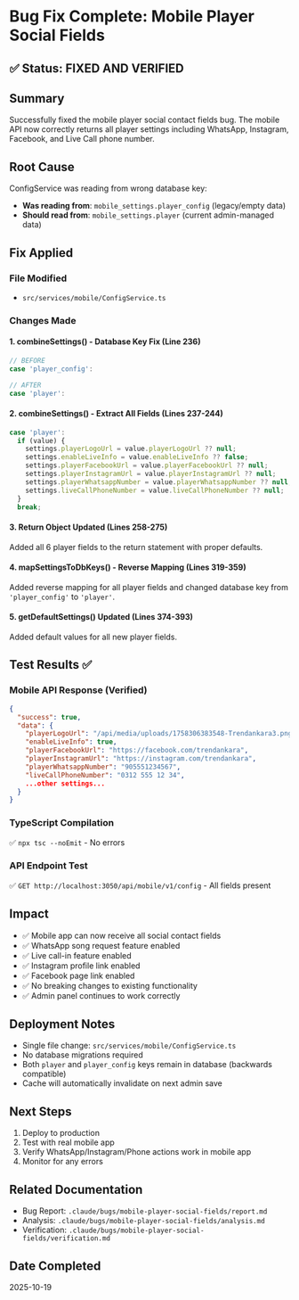 # Bug Fix Complete: Mobile Player Social Fields

## ✅ Status: FIXED AND VERIFIED

## Summary
Successfully fixed the mobile player social contact fields bug. The mobile API now correctly returns all player settings including WhatsApp, Instagram, Facebook, and Live Call phone number.

## Root Cause
ConfigService was reading from wrong database key:
- **Was reading from**: `mobile_settings.player_config` (legacy/empty data)
- **Should read from**: `mobile_settings.player` (current admin-managed data)

## Fix Applied

### File Modified
- `src/services/mobile/ConfigService.ts`

### Changes Made

#### 1. combineSettings() - Database Key Fix (Line 236)
```typescript
// BEFORE
case 'player_config':

// AFTER
case 'player':
```

#### 2. combineSettings() - Extract All Fields (Lines 237-244)
```typescript
case 'player':
  if (value) {
    settings.playerLogoUrl = value.playerLogoUrl ?? null;
    settings.enableLiveInfo = value.enableLiveInfo ?? false;
    settings.playerFacebookUrl = value.playerFacebookUrl ?? null;
    settings.playerInstagramUrl = value.playerInstagramUrl ?? null;
    settings.playerWhatsappNumber = value.playerWhatsappNumber ?? null;
    settings.liveCallPhoneNumber = value.liveCallPhoneNumber ?? null;
  }
  break;
```

#### 3. Return Object Updated (Lines 258-275)
Added all 6 player fields to the return statement with proper defaults.

#### 4. mapSettingsToDbKeys() - Reverse Mapping (Lines 319-359)
Added reverse mapping for all player fields and changed database key from `'player_config'` to `'player'`.

#### 5. getDefaultSettings() Updated (Lines 374-393)
Added default values for all new player fields.

## Test Results ✅

### Mobile API Response (Verified)
```json
{
  "success": true,
  "data": {
    "playerLogoUrl": "/api/media/uploads/1758306383548-Trendankara3.png",
    "enableLiveInfo": true,
    "playerFacebookUrl": "https://facebook.com/trendankara",
    "playerInstagramUrl": "https://instagram.com/trendankara",
    "playerWhatsappNumber": "905551234567",
    "liveCallPhoneNumber": "0312 555 12 34",
    ...other settings...
  }
}
```

### TypeScript Compilation
✅ `npx tsc --noEmit` - No errors

### API Endpoint Test
✅ `GET http://localhost:3050/api/mobile/v1/config` - All fields present

## Impact
- ✅ Mobile app can now receive all social contact fields
- ✅ WhatsApp song request feature enabled
- ✅ Live call-in feature enabled
- ✅ Instagram profile link enabled
- ✅ Facebook page link enabled
- ✅ No breaking changes to existing functionality
- ✅ Admin panel continues to work correctly

## Deployment Notes
- Single file change: `src/services/mobile/ConfigService.ts`
- No database migrations required
- Both `player` and `player_config` keys remain in database (backwards compatible)
- Cache will automatically invalidate on next admin save

## Next Steps
1. Deploy to production
2. Test with real mobile app
3. Verify WhatsApp/Instagram/Phone actions work in mobile app
4. Monitor for any errors

## Related Documentation
- Bug Report: `.claude/bugs/mobile-player-social-fields/report.md`
- Analysis: `.claude/bugs/mobile-player-social-fields/analysis.md`
- Verification: `.claude/bugs/mobile-player-social-fields/verification.md`

## Date Completed
2025-10-19
